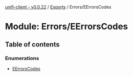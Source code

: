 [unifi-client - v0.0.22](../README.md) / [Exports](../modules.md) / Errors/EErrorsCodes

# Module: Errors/EErrorsCodes

## Table of contents

### Enumerations

- [EErrorsCodes](../enums/errors_eerrorscodes.eerrorscodes.md)
